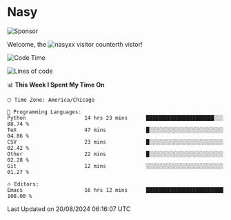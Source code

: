 # Nasy

<!--
<p align="center">
<img height="200" src="https://github-readme-stats.vercel.app/api?username=nasyxx&count_private=true&show_icons=true&theme=dracula&include_all_commits=true"/>
<img height="200" src="https://github-readme-stats.vercel.app/api/top-langs/?username=nasyxx&theme=dracula&hide=html,jupyter+notebook&count_private=true&show_icons=true"/>
</p>

  
----------------
-->

![Sponsor](https://img.shields.io/static/v1.svg?label=Sponsor&message=%E2%9D%A4&logo=GitHub&style=flat&color=pink)
 
Welcome, the ![nasyxx visitor counter](https://count.getloli.com/get/@nasyxx?theme=rule34)th vistor!
 
<!--START_SECTION:waka-->
![Code Time](http://img.shields.io/badge/Code%20Time-4%2C589%20hrs%207%20mins-blue)

![Lines of code](https://img.shields.io/badge/From%20Hello%20World%20I%27ve%20Written-6.4%20million%20lines%20of%20code-blue)

📊 **This Week I Spent My Time On** 

```text
🕑︎ Time Zone: America/Chicago

💬 Programming Languages: 
Python                   14 hrs 23 mins      ██████████████████████░░░   88.74 % 
TeX                      47 mins             █░░░░░░░░░░░░░░░░░░░░░░░░   04.86 % 
CSV                      23 mins             █░░░░░░░░░░░░░░░░░░░░░░░░   02.42 % 
Other                    22 mins             █░░░░░░░░░░░░░░░░░░░░░░░░   02.28 % 
Git                      12 mins             ░░░░░░░░░░░░░░░░░░░░░░░░░   01.27 % 

🔥 Editors: 
Emacs                    16 hrs 12 mins      █████████████████████████   100.00 % 
```


 Last Updated on 20/08/2024 06:16:07 UTC
<!--END_SECTION:waka-->

<!-- ![visitors](https://visitor-badge.laobi.icu/badge?page_id=nasyxx.nasyxx) -->
